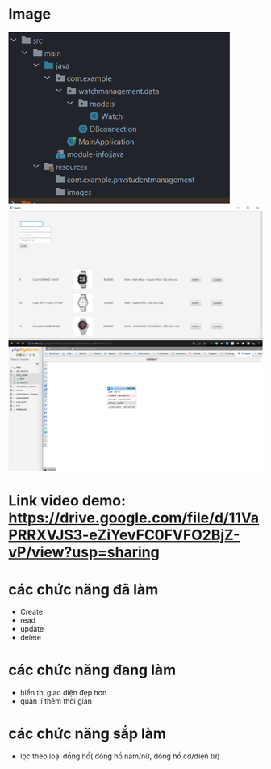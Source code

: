 # Image

![](src/main/resources/images/cautrucduan.PNG)
![](src/main/resources/images/giaodien.PNG)
![](src/main/resources/images/ERM.PNG)

# Link video demo: https://drive.google.com/file/d/11VaPRRXVJS3-eZiYevFC0FVFO2BjZ-vP/view?usp=sharing

# các chức năng đã làm
- Create
- read
- update
- delete
# các chức năng đang làm
- hiển thị giao diện đẹp hơn
- quản lí thêm thời gian
# các chức năng sắp làm
- lọc theo loại đồng hồ( đồng hồ nam/nữ, đồng hồ cơ/điện tử)
